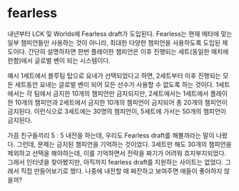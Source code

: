 # fearless

내년부터 LCK 및 Worlds에 Fearless draft가 도입된다.
Fearless는 현재 메타에 맞는 일부 챔피언들만 사용하는 것이 아니라, 최대한 다양한 챔피언을 사용하도록 도입된 제도이다.
간단히 설명하자면 한번 플레이한 챔피언은 이후 진행되는 세트(동일한 매치에 한함)에서 글로벌 벤이 되는 시스템이다.

예시
1세트에서 블루팀 탑으로 요네가 선택되었다고 하면, 2세트부터 이후 진행되는 모든 세트동안 요네는 글로벌 벤이 되어 모든 선수가 사용할 수 없도록 하는 것이다.
1세트에서는 각 팀에서 금지한 10개의 챔피언만 금지되지만, 2세트에서는 1세트에서 플레이한 10개의 챔피언과 2세트에서 금지한 10개의 챔피언이 금지되어 총 20개의 챔피언이 금지된다. 이런식으로 3세트에는 30명의 챔피언이, 5세트에 가서는 50개의 챔피언이 금지된다.

가끔 친구들끼리 5 : 5 내전을 하는데, 우리도 Fearless draft를 해볼까라는 말이 나왔다. 그런데, 문제는 금지된 챔피언을 기억하는 것이었다. 3세트만 해도 30개의 챔피언을 제외하고 선택을 해야하는데, 이를 기억하면서 전략을 짜기가 어려워 흐지부지되었다. 그래서 인터넷을 찾아봤지만, 아직까지 fearless draft를 지원하는 사이트는 없었다. 그래서 직접 만들어보기로 했다. 나중에 내전할 때 짜잔하고 보여주면 애들이 좋아하지 않을까?


